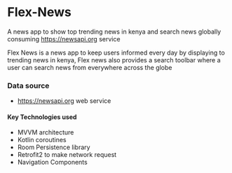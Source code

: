 # Flex-News
A news app to show top trending news in kenya and search news globally consuming https://newsapi.org service 

Flex News is a news app to keep users informed every day by displaying to trending news in kenya, Flex news also provides a search toolbar where a user can search news from everywhere across the globe

### Data source
* https://newsapi.org web service

#### Key Technologies used
* MVVM architecture
* Kotlin coroutines
* Room Persistence library
* Retrofit2 to make network request
* Navigation Components

